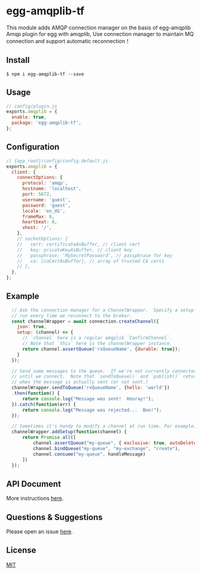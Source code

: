 # egg-amqplib-tf

This module adds AMQP connection manager on the basis of egg-amqplib
Amqp plugin for egg with amqplib, Use connection manager to maintain MQ connection and support automatic reconnection！

## Install
```
$ npm i egg-amqplib-tf --save
```

## Usage
```js
// config/plugin.js
exports.amqplib = {
  enable: true,
  package: 'egg-amqplib-tf',
};
```

## Configuration
```js
// {app_root}/config/config.default.js
exports.amqplib = {
  client: {
    connectOptions: {
      protocol: 'amqp',
      hostname: 'localhost',
      port: 5672,
      username: 'guest',
      password: 'guest',
      locale: 'en_US',
      frameMax: 0,
      heartbeat: 0,
      vhost: '/',
    },
    // socketOptions: {
    //   cert: certificateAsBuffer, // client cert
    //   key: privateKeyAsBuffer, // client key
    //   passphrase: 'MySecretPassword', // passphrase for key
    //   ca: [caCertAsBuffer], // array of trusted CA certs
    // },
  },
};
```

## Example

```js
  // Ask the connection manager for a ChannelWrapper.  Specify a setup function to
  // run every time we reconnect to the broker.
  const channelWrapper = await connection.createChannel({
    json: true,
    setup: (channel) => {
      // `channel` here is a regular amqplib `ConfirmChannel`.
      // Note that `this` here is the channelWrapper instance.
      return channel.assertQueue('rxQueueName', {durable: true});
    }
  });

  // Send some messages to the queue.  If we're not currently connected, these will be queued up in memory
  // until we connect.  Note that `sendToQueue()` and `publish()` return a Promise which is fulfilled or rejected
  // when the message is actually sent (or not sent.)
  channelWrapper.sendToQueue('rxQueueName', {hello: 'world'})
  .then(function() {
      return console.log("Message was sent!  Hooray!");
  }).catch(function(err) {
      return console.log("Message was rejected...  Boo!");
  });

  // Sometimes it's handy to modify a channel at run time. For example, suppose you have a channel that's listening to one kind of message, and you decide you now also want to listen to some other kind of message. This can be done by adding a new setup function to an existing ChannelWrapper:
  channelWrapper.addSetup(function(channel) {
      return Promise.all([
          channel.assertQueue("my-queue", { exclusive: true, autoDelete: true }),
          channel.bindQueue("my-queue", "my-exchange", "create"),
          channel.consume("my-queue", handleMessage)
      ])
  });
```

## API Document
More instructions [here](https://www.npmjs.com/package/amqp-connection-manager).

## Questions & Suggestions

Please open an issue [here](https://github.com/meguoe/egg-amqplib-tf/issues).

## License
[MIT](LICENSE)